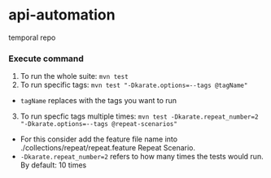 # api-automation
temporal repo



### Execute command
1. To run the whole suite: ```mvn test``` 
2. To run specific tags: ``` mvn test "-Dkarate.options=--tags @tagName" ```
- ```tagName``` replaces with the tags you want to run
3. To run specfic tags multiple times: ``` mvn test -Dkarate.repeat_number=2 "-Dkarate.options=--tags @repeat-scenarios" ```
- For this consider add the feature file name into ./collections/repeat/repeat.feature Repeat Scenario. 
- ```-Dkarate.repeat_number=2``` refers to how many times the tests would run. By default: 10 times